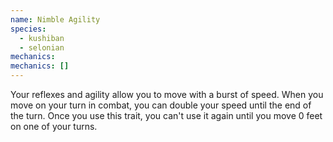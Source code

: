 ```yaml
---
name: Nimble Agility
species:
  - kushiban
  - selonian
mechanics:
mechanics: []
---
```

Your reflexes and agility allow you to move with a burst of speed. When you move on your turn in combat, you can double your speed until the end of the turn. Once you use this trait, you can't use it again until you move 0 feet on one of your turns.
